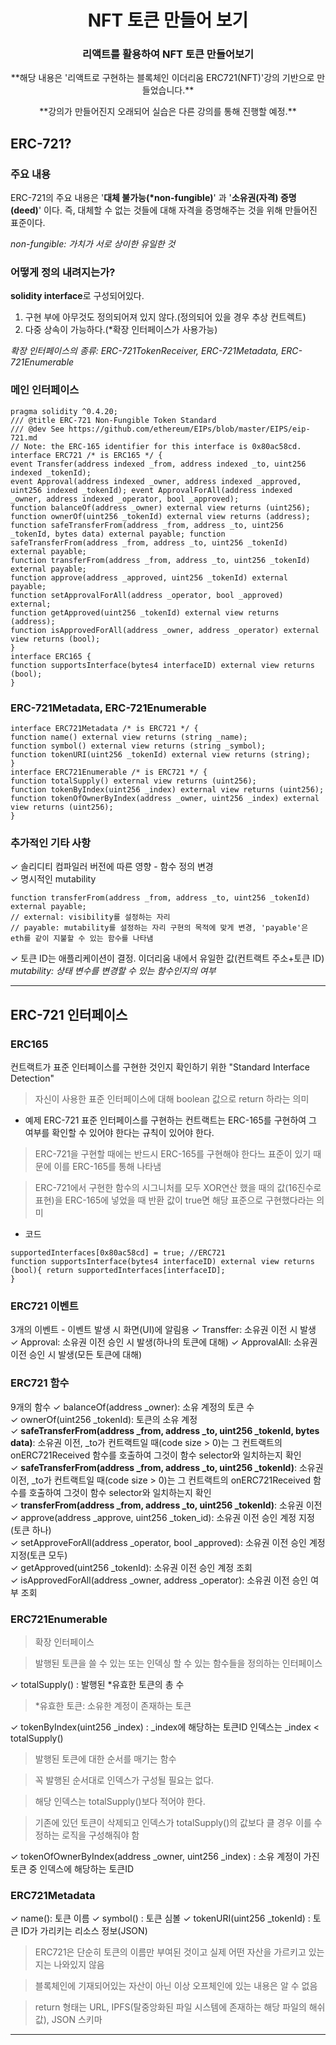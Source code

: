 <h1 align="center">NFT 토큰 만들어 보기</h1>
<h3 align="center">리액트를 활용하여 NFT 토큰 만들어보기</h3>
<p align="center">**해당 내용은 '리액트로 구현하는 블록체인 이더리움 ERC721(NFT)'강의 기반으로 만들었습니다.**</p>
<p align="center">**강의가 만들어진지 오래되어 실습은 다른 강의를 통해 진행할 예정.**</p>

## ERC-721?

### 주요 내용

ERC-721의 주요 내용은 '**대체 불가능(\*non-fungible)**' 과 '**소유권(자격) 증명(deed)**' 이다.
즉, 대체할 수 없는 것들에 대해 자격을 증명해주는 것을 위해 만들어진 표준이다.

_non-fungible: 가치가 서로 상이한 유일한 것_

### 어떻게 정의 내려지는가?

**solidity interface**로 구성되어있다.

1. 구현 부에 아무것도 정의되어져 있지 않다.(정의되어 있을 경우 추상 컨트렉트)
2. 다중 상속이 가능하다.(\*확장 인터페이스가 사용가능)

_확장 인터페이스의 종류: ERC-721TokenReceiver, ERC-721Metadata, ERC-721Enumerable_

### 메인 인터페이스

```
pragma solidity ^0.4.20;
/// @title ERC-721 Non-Fungible Token Standard
/// @dev See https://github.com/ethereum/EIPs/blob/master/EIPS/eip-721.md 
// Note: the ERC-165 identifier for this interface is 0x80ac58cd. 
interface ERC721 /* is ERC165 */ {
event Transfer(address indexed _from, address indexed _to, uint256 indexed _tokenId);
event Approval(address indexed _owner, address indexed _approved, uint256 indexed _tokenId); event ApprovalForAll(address indexed _owner, address indexed _operator, bool _approved);
function balanceOf(address _owner) external view returns (uint256);
function ownerOf(uint256 _tokenId) external view returns (address);
function safeTransferFrom(address _from, address _to, uint256 _tokenId, bytes data) external payable; function safeTransferFrom(address _from, address _to, uint256 _tokenId) external payable;
function transferFrom(address _from, address _to, uint256 _tokenId) external payable;
function approve(address _approved, uint256 _tokenId) external payable;
function setApprovalForAll(address _operator, bool _approved) external;
function getApproved(uint256 _tokenId) external view returns (address);
function isApprovedForAll(address _owner, address _operator) external view returns (bool);
}
interface ERC165 {
function supportsInterface(bytes4 interfaceID) external view returns (bool);
}
```

### ERC-721Metadata, ERC-721Enumerable

```
interface ERC721Metadata /* is ERC721 */ {
function name() external view returns (string _name);
function symbol() external view returns (string _symbol);
function tokenURI(uint256 _tokenId) external view returns (string);
}
interface ERC721Enumerable /* is ERC721 */ {
function totalSupply() external view returns (uint256);
function tokenByIndex(uint256 _index) external view returns (uint256);
function tokenOfOwnerByIndex(address _owner, uint256 _index) external view returns (uint256);
}
```

### 추가적인 기타 사항
✓ 솔리디티 컴파일러 버전에 따른 영향 - 함수 정의 변경 </br>
✓ 명시적인 mutability 
```
function transferFrom(address _from, address _to, uint256 _tokenId) external payable;
// external: visibility를 설정하는 자리
// payable: mutability를 설정하는 자리 구현의 목적에 맞게 변경, 'payable'은 eth를 같이 지불할 수 있는 함수를 나타냄
```
✓ 토큰 ID는 애플리케이션이 결정. 이더리움 내에서 유일한 값(컨트랙트 주소+토큰 ID)
*mutability: 상태 변수를 변경할 수 있는 함수인지의 여부*

---

## ERC-721 인터페이스

### ERC165
컨트랙트가 표준 인터페이스를 구현한 것인지 확인하기 위한 "Standard Interface Detection"
> 자신이 사용한 표준 인터페이스에 대해 boolean 값으로 return 하라는 의미
- 예제
ERC-721 표준 인터페이스를 구현하는 컨트랙트는 ERC-165를 구현하여 그 여부를 확인할 수 있어야 한다는 규칙이 있어야 한다.
> ERC-721을 구현할 때에는 반드시 ERC-165를 구현해야 한다느 표준이 있기 때문에 이를 ERC-165를 통해 나타냄

> ERC-721에서 구현한 함수의 시그니처를 모두 XOR연산 했을 때의 값(16진수로 표현)을 ERC-165에 넣었을 때 반환 값이 true면 해당 표준으로 구현했다라는 의미

- 코드
```
supportedInterfaces[0x80ac58cd] = true; //ERC721
function supportsInterface(bytes4 interfaceID) external view returns (bool){ return supportedInterfaces[interfaceID];
}
```

### ERC721 이벤트
3개의 이벤트 - 이벤트 발생 시 화면(UI)에 알림용
✓ Transffer: 소유권 이전 시 발생 
✓ Approval: 소유권 이전 승인 시 발생(하나의 토큰에 대해)
✓ ApprovalAll: 소유권 이전 승인 시 발생(모든 토큰에 대해)

### ERC721 함수
9개의 함수 
✓ balanceOf(address _owner): 소유 계정의 토큰 수 <br/>
✓ ownerOf(uint256 _tokenId): 토큰의 소유 계정<br/>
✓ **safeTransferFrom(address _from, address _to, uint256 _tokenId, bytes data)**: 소유권 이전, _to가 컨트랙트일 때(code size > 0)는 그 컨트랙트의 onERC721Received 함수를 호출하여 그것이 함수 selector와 일치하는지 확인<br/>
✓ **safeTransferFrom(address _from, address _to, uint256 _tokenId)**: 소유권 이전, _to가 컨트랙트일 때(code size > 0)는 그 컨트랙트의 onERC721Received 함수를 호출하여 그것이 함수 selector와 일치하는지 확인<br/>
✓ **transferFrom(address _from, address _to, uint256 _tokenId)**: 소유권 이전<br/>
✓ approve(address _approve, uint256 _token_id): 소유권 이전 승인 계정 지정(토큰 하나)<br/>
✓ setApproveForAll(address _operator, bool _approved): 소유권 이전 승인 계정 지정(토큰 모두)<br/>
✓ getApproved(uint256 _tokenId): 소유권 이전 승인 계정 조회<br/>
✓ isApprovedForAll(address _owner, address _operator): 소유권 이전 승인 여부 조회<br/>

### ERC721Enumerable
> 확장 인터페이스

> 발행된 토큰을 쓸 수 있는 또는 인덱싱 할 수 있는 함수들을 정의하는 인터페이스

✓ totalSupply() : 발행된 *유효한 토큰의 총 수<br/>
> *유효한 토큰: 소유한 계정이 존재하는 토큰

✓ tokenByIndex(uint256 _index) : _index에 해당하는 토큰ID 인덱스는 _index < totalSupply()<br/>
> 발행된 토큰에 대한 순서를 매기는 함수

> 꼭 발행된 순서대로 인덱스가 구성될 필요는 없다.

> 해당 인덱스는 totalSupply()보다 적어야 한다.

> 기존에 있던 토큰이 삭제되고 인덱스가 totalSupply()의 값보다 클 경우 이를 수정하는 로직을 구성해줘야 함

✓ tokenOfOwnerByIndex(address _owner, uint256 _index) : 소유 계정이 가진 토큰 중 인덱스에 해당하는 토큰ID<br/>

### ERC721Metadata
✓ name(): 토큰 이름
✓ symbol() : 토큰 심볼
✓ tokenURI(uint256 _tokenId) : 토큰 ID가 가리키는 리소스 정보(JSON)
> ERC721은 단순히 토큰의 이름만 부여된 것이고 실제 어떤 자산을 가르키고 있는 지는 나와있지 않음

> 블록체인에 기재되어있는 자산이 아닌 이상 오프체인에 있는 내용은 알 수 없음

> return 형태는 URL, IPFS(탈중앙화된 파일 시스템에 존재하는 해당 파일의 해쉬값), JSON 스키마

---